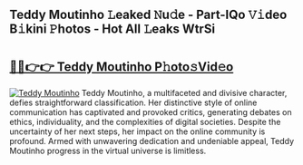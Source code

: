 ## Teddy Moutinho 𝙻eaked 𝙽u𝚍e - Part-IQo 𝚅𝚒deo B𝚒kini 𝙿hotos - Hot All 𝙻eaks WtrSi

# <h2><a href="http://ld0exhv.urlbe.top/?page=Teddy+Moutinho">🔗🔗👉👉 Teddy Moutinho P𝚑oto𝚜Vid𝚎o</a></h2>

[![Teddy Moutinho](https://i.imgur.com/eBuTRDB.gif)](http://ld0exhv.urlbe.top/?page=Teddy+Moutinho)
Teddy Moutinho, a multifaceted and divisive character, defies straightforward classification. Her distinctive style of online communication has captivated and provoked critics, generating debates on ethics, individuality, and the complexities of digital societies. Despite the uncertainty of her next steps, her impact on the online community is profound. Armed with unwavering dedication and undeniable appeal, Teddy Moutinho progress in the virtual universe is limitless.

